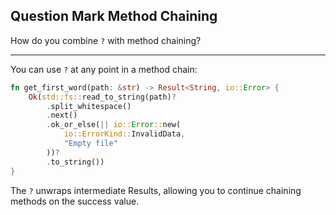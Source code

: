 ## Question Mark Method Chaining

How do you combine `?` with method chaining?

---

You can use `?` at any point in a method chain:

```rust
fn get_first_word(path: &str) -> Result<String, io::Error> {
    Ok(std::fs::read_to_string(path)?
        .split_whitespace()
        .next()
        .ok_or_else(|| io::Error::new(
            io::ErrorKind::InvalidData, 
            "Empty file"
        ))?
        .to_string())
}
```

The `?` unwraps intermediate Results, allowing you to continue chaining methods on the success value.

